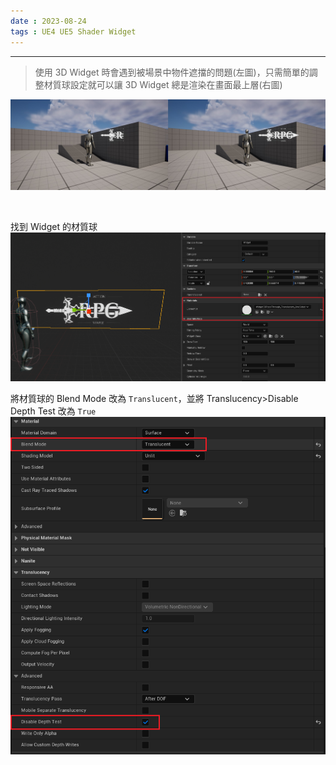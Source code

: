```yaml
---
date : 2023-08-24
tags : UE4 UE5 Shader Widget
---
```

---
> 使用 3D Widget 時會遇到被場景中物件遮擋的問題(左圖)，只需簡單的調整材質球設定就可以讓 3D Widget 總是渲染在畫面最上層(右圖)

![20230824_15452154](https://raw.githubusercontent.com/agin0634/DuriShen_DevNote/main/Archives/Images/20230824_15452154.jpg)

<br>

找到 Widget 的材質球
![20230824_3257485315](https://raw.githubusercontent.com/agin0634/DuriShen_DevNote/main/Archives/Images/20230824_3257485315.png)

將材質球的 Blend Mode 改為 `Translucent`，並將 Translucency>Disable Depth Test 改為 `True`
![20230824_2478465245](https://raw.githubusercontent.com/agin0634/DuriShen_DevNote/main/Archives/Images/20230824_2478465245.png)